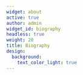 ```yaml
---
widget: about
active: true
author: admin
widget_id: biography
headless: true
weight: 20
title: Biography
design:
  background:
    text_color_light: true
---
```


